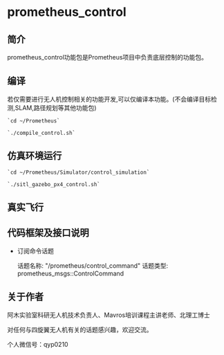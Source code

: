 # prometheus_control

## 简介

prometheus_control功能包是Prometheus项目中负责底层控制的功能包。


## 编译

若仅需要进行无人机控制相关的功能开发,可以仅编译本功能。(不会编译目标检测,SLAM,路径规划等其他功能包)

    `cd ~/Prometheus`
  
    `./compile_control.sh`


## 仿真环境运行

    `cd ~/Prometheus/Simulator/control_simulation`
  
    `./sitl_gazebo_px4_control.sh`

## 真实飞行


    
## 代码框架及接口说明


 - 订阅命令话题 
 
   话题名称: "/prometheus/control_command"
   话题类型: prometheus_msgs::ControlCommand


## 关于作者

阿木实验室科研无人机技术负责人、Mavros培训课程主讲老师、北理工博士

对任何与四旋翼无人机有关的话题感兴趣，欢迎交流。

个人微信号：qyp0210
